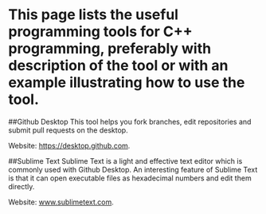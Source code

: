 # This page lists the useful programming tools for C++ programming, preferably with description of the tool or with an example illustrating how to use the tool. 

##Github Desktop
This tool helps you fork branches, edit repositories and submit pull requests on the desktop.

Website: https://desktop.github.com.

##Sublime Text
Sublime Text is a light and effective text editor which is commonly used with Github Desktop.
An interesting feature of Sublime Text is that it can open executable files as hexadecimal numbers and edit them directly.

Website: www.sublimetext.com.
